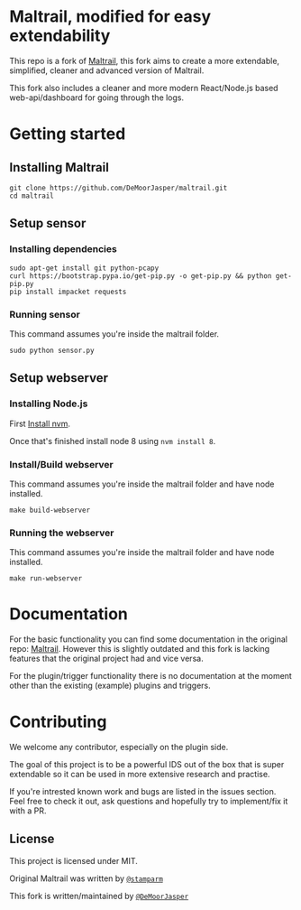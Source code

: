 # Maltrail, modified for easy extendability

This repo is a fork of [Maltrail](https://github.com/stamparm/Maltrail), this fork aims to create a more extendable, simplified, cleaner and advanced version of Maltrail.

This fork also includes a cleaner and more modern React/Node.js based web-api/dashboard for going through the logs.

# Getting started

## Installing Maltrail 

```shell
git clone https://github.com/DeMoorJasper/maltrail.git
cd maltrail
```

## Setup sensor

### Installing dependencies

```shell
sudo apt-get install git python-pcapy
curl https://bootstrap.pypa.io/get-pip.py -o get-pip.py && python get-pip.py
pip install impacket requests
```

### Running sensor

This command assumes you're inside the maltrail folder.

```shell
sudo python sensor.py
```

## Setup webserver

### Installing Node.js

First [Install nvm](https://github.com/creationix/nvm#installation).

Once that's finished install node 8 using `nvm install 8`.

### Install/Build webserver

This command assumes you're inside the maltrail folder and have node installed.

```shell
make build-webserver
```

### Running the webserver

This command assumes you're inside the maltrail folder and have node installed.

```shell
make run-webserver
```

# Documentation

For the basic functionality you can find some documentation in the original repo: [Maltrail](https://github.com/stamparm/Maltrail). However this is slightly outdated and this fork is lacking features that the original project had and vice versa.

For the plugin/trigger functionality there is no documentation at the moment other than the existing (example) plugins and triggers.

# Contributing

We welcome any contributor, especially on the plugin side.

The goal of this project is to be a powerful IDS out of the box that is super extendable so it can be used in more extensive research and practise.

If you're intrested known work and bugs are listed in the issues section. Feel free to check it out, ask questions and hopefully try to implement/fix it with a PR.

## License

This project is licensed under MIT.

Original Maltrail was written by [`@stamparm`](https://github.com/stamparm)

This fork is written/maintained by [`@DeMoorJasper`](https://github.com/DeMoorJasper)

